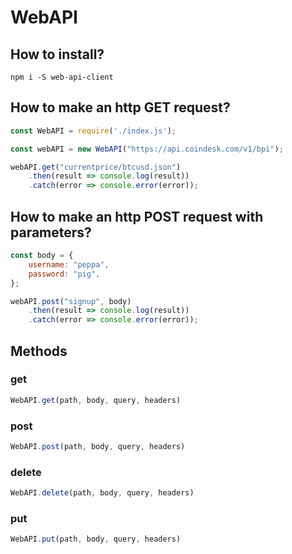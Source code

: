 # WebAPI

## How to install?
```
npm i -S web-api-client
```

## How to make an http GET request?
```js
const WebAPI = require('./index.js');

const webAPI = new WebAPI("https://api.coindesk.com/v1/bpi");

webAPI.get("currentprice/btcusd.json")
	.then(result => console.log(result))
	.catch(error => console.error(error));
```

## How to make an http POST request with parameters?
```js
const body = {
	username: "peppa",
	password: "pig",
};

webAPI.post("signup", body)
	.then(result => console.log(result))
	.catch(error => console.error(error));
```

## Methods

### get
```js
WebAPI.get(path, body, query, headers)
```

### post
```js
WebAPI.post(path, body, query, headers)
```

### delete
```js
WebAPI.delete(path, body, query, headers)
```

### put
```js
WebAPI.put(path, body, query, headers)
```
